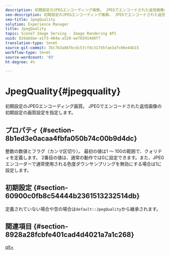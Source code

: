 ```yaml
---
description: 初期設定のJPEGエンコーディング画質。 JPEGでエンコードされた返信画像の初期設定の画質設定を指定します。
seo-description: 初期設定のJPEGエンコーディング画質。 JPEGでエンコードされた返信画像の初期設定の画質設定を指定します。
seo-title: JpegQuality
solution: Experience Manager
title: JpegQuality
topic: Scene7 Image Serving - Image Rendering API
uuid: 82dabdae-a1f3-484a-a520-ae765914d0f7
translation-type: tm+mt
source-git-commit: 7bc7b3a86fbcdc57cfdc31745fae3afc06e44b15
workflow-type: tm+mt
source-wordcount: '93'
ht-degree: 4%

---
```



# JpegQuality{#jpegquality}

初期設定のJPEGエンコーディング画質。 JPEGでエンコードされた返信画像の初期設定の画質設定を指定します。

## プロパティ {#section-8b1ed3e0acaa4fbfa050b74c00b9d4dc}

整数の数値とフラグ（カンマ区切り）。 最初の値は1 ～ 100の範囲で、クォリティを定義します。 2番目の値は、通常の動作では0に設定できます。また、JPEGエンコーダーで通常使用される色度ダウンサンプリングを無効にする場合は1に設定します。

## 初期設定 {#section-60900c0fb8c54444b2361513232514db}

定義されていない場合や空の場合は`default::JpegQuality`から継承されます。

## 関連項目 {#section-8928a28fcbfe401cad4d4021a7a1c268}

[qlt=](../../../../../ir-api/http-protocol/image-rendering-api-ref/c-ir-http-protocol-ref/c-ir-http-protocol-command-reference/r-ir-qlt.md#reference-27b91c226eb241d0a14a29af3b3afdbd)
